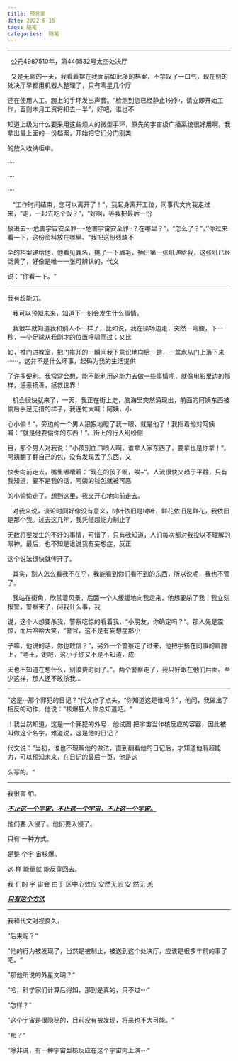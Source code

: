 ```yaml
---
title: 预言家
date: 2022-6-15
tags: 随笔
categories:  随笔
---
```



---

  公元4987510年，第446532号太空处决厅

  又是无聊的一天，我看着摆在我面前如此多的档案，不禁叹了一口气，现在别的处决厅早都用机器人整理了，只有零星几个厅

还在使用人工。腕上的手环发出声音。“检测到您已经静止1分钟，请立即开始工作，否则本月工资将扣去一半”，好吧，谁也不

知道上级为什么要采用这些烦人的微型手环，原先的宇宙级广播系统很好用啊。我拿出最上面的一份档案，开始把它们分门别类

的放入收纳柜中。

····

····

····

   “工作时间结束，您可以离开了！”，我起身离开工位，同事代文向我走过来，“走，一起去吃个饭？”，“好啊，等我把最后一份

放进去····危害宇宙安全罪·····危害宇宙安全罪··？在哪里？”，“怎么了？”，’‘你过来看一下，这份资料放在哪里。“我把这份残缺不

全的档案递给他，他看见罪名，挑了一下眉毛，抽出第一张纸递给我，这张纸已经泛黄了，好像是唯一一张可辨认的，代文

说：”你看一下。“

---

我有超能力。

   我可以预知未来，知道下一刻会发生什么事情。

   我很早就知道我和别人不一样了，比如说，我在操场边走，突然一弯腰，下一秒，一个足球从我刚才的位置呼啸而过；又比

如，推门进教室，把门推开的一瞬间我下意识地向后一跳，一盆水从门上落下来······，这并不是什么坏事，起码为我的生活提供

了许多便利。我常常会想，能不能利用这能力去做一些事情呢，就像电影里边的那样，惩恶扬善，拯救世界！

   机会很快就来了，一天，我正在街上走，脑海里突然涌现出，前面的阿姨东西被偷后手足无措的样子，我连忙大喊：阿姨，小

心小偷！“，旁边的一个男人狠狠地瞪了我一眼，就是他了！我指着他对阿姨喊：”就是他要偷你的东西！“。街上的行人纷纷侧

目，那个男人对我说：”小孩别血口喷人啊，谁拿人家东西了，要拿也是你拿！“。阿姨翻了翻自己的包，没有发现丢了东西，又

快步向前走去，嘴里嘟囔着：”现在的孩子啊，唉~“。人流很快又趋于平静，只有我知道，要不是我的话，阿姨的钱包就被可恶

的小偷偷走了。想到这里，我又开心地向前走去。

   对我来说，谈论时间好像没有意义，树叶依旧是树叶，鲜花依旧是鲜花，我依旧是那个我。过去这几年，我凭借超能力制止了

无数将要发生的不好的事情，可惜了，只有我知道，人们每次都对我投以不理解的眼神。最后，也不知是谁说我有妄想症，反正

这个说法很快就传开了。

   其实，别人怎么看我不在乎，我能看到你们看不到的东西，所以说呢，我也不管了。

   我站在街角，欣赏着风景，后面一个人缓缓地向我走来，他想要杀了我！我立刻报警，警察来了，问我什么事，我

说，这个人想要杀我，警察吃惊的看着我，“小朋友，你确定吗？”。那人先是震惊，而后哈哈大笑，“警官，这不是有妄想症那小

子嘛，他说的话，你也敢信？”，另外一个警察走了过来，他把手搭在同事的肩膀上，“老王，走吧，这小子你又不是不知道，成

天也不知道在想什么，别浪费时间了。”。两个警察走了，我只好跟在他们后面。至少这样，那人还不敢杀我...

---

”这是···那个罪犯的日记？“代文点了点头，“你知道这是谁吗？”，他问，我做出了相反的动作，他说：”核爆狂人 你总知道吧。“

！我当然知道，这是一个罪犯的外号，他试图 把宇宙当作核反应的容器，因此被叫做这个名字，难道说，这是他的日记？

代文说：”当初，谁也不理解他的做法，直到翻看他的日记后，才知道他有超能力，可以预知未来，在日记的最后一页，他是这

么写的。“

---

我很害 怕。

***<u>不止这一个宇宙，不止这一个宇宙，不止这一个宇宙。</u>***

他们要 入侵了。他们要入侵了。

只有 一种方式。

是整 个宇 宙核爆。

这 样 能量就 能反穿回去。

我 们的 宇 宙会 由于 区中心效应 安然无恙 安 然无 恙

***<u>只有这个方法</u>***

---

我和代文对视良久，

”后来呢？“

”他的行为被发现了，当然是被制止，被送到这个处决厅，应该是很多年前的事了吧。“

”那他所说的外星文明？“

”哈，科学家们计算后得知，那到是真的，只不过····“

”怎样？“

”这个宇宙是很隐秘的，目前没有被发现，将来也不大可能。“

”那？“

”除非说，有一种宇宙型核反应在这个宇宙内上演····“
